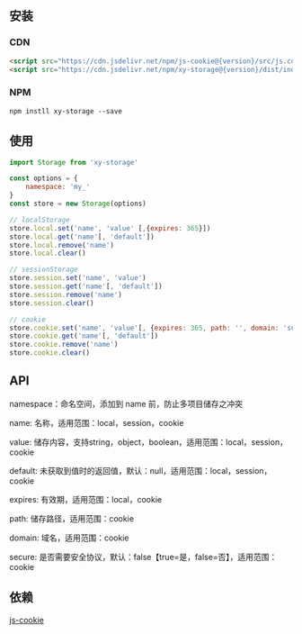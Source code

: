 ## 安装

### CDN
```html
<script src="https://cdn.jsdelivr.net/npm/js-cookie@{version}/src/js.cookie.min.js"></script>
<script src="https://cdn.jsdelivr.net/npm/xy-storage@{version}/dist/index.umd.min.js"></script>
```

### NPM
```shell
npm instll xy-storage --save
```

## 使用
```javascript
import Storage from 'xy-storage'

const options = {
    namespace: 'my_'
}
const store = new Storage(options)

// localStorage
store.local.set('name', 'value' [,{expires: 365}])
store.local.get('name'[, 'default'])
store.local.remove('name')
store.local.clear()

// sessionStorage
store.session.set('name', 'value')
store.session.get('name'[, 'default'])
store.session.remove('name')
store.session.clear()

// cookie
store.cookie.set('name', 'value'[, {expires: 365, path: '', domain: 'subdomain.site.com', secure: true}])
store.cookie.get('name'[, 'default'])
store.cookie.remove('name')
store.cookie.clear()
```

## API

namespace：命名空间，添加到 name 前，防止多项目储存之冲突

name: 名称，适用范围：local，session，cookie

value: 储存内容，支持string，object，boolean，适用范围：local，session，cookie

default: 未获取到值时的返回值，默认：null，适用范围：local，session，cookie

expires: 有效期，适用范围：local，cookie

path: 储存路径，适用范围：cookie

domain: 域名，适用范围：cookie

secure: 是否需要安全协议，默认：false【true=是，false=否】，适用范围：cookie

## 依赖
[js-cookie](https://www.npmjs.com/package/js-cookie)
